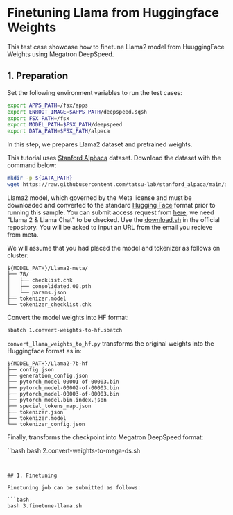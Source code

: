 # Finetuning Llama from Huggingface Weights

This test case showcase how to finetune Llama2 model from HuuggingFace Weights using Megatron DeepSpeed.

## 1. Preparation
Set the following environment variables to run the test cases:

```bash
export APPS_PATH=/fsx/apps
export ENROOT_IMAGE=$APPS_PATH/deepspeed.sqsh
export FSX_PATH=/fsx
export MODEL_PATH=$FSX_PATH/deepspeed
export DATA_PATH=$FSX_PATH/alpaca
```
In this step, we prepares Llama2 dataset and pretrained weights.

This tutorial uses [Stanford Alphaca](https://github.com/tatsu-lab/stanford_alpaca) dataset. Download the dataset with the command below:

```bash
mkdir -p ${DATA_PATH}
wget https://raw.githubusercontent.com/tatsu-lab/stanford_alpaca/main/alpaca_data.json -O ${DATA_PATH}/alpaca_data.json
```

Llama2 model, which governed by the Meta license and must be downloaded and converted to the standard [Hugging Face](https://huggingface.co/) format prior to running this sample.
You can submit access request from [here](https://ai.meta.com/resources/models-and-libraries/llama-downloads/), we need "Llama 2 & Llama Chat" to be checked. Use the [download.sh](https://github.com/facebookresearch/llama/blob/main/download.sh) in the official repository. You will be asked to input an URL from the email you recieve from meta.  

We will assume that you had placed the model and tokenizer as follows on cluster:

```
${MODEL_PATH}/Llama2-meta/
├── 7B/
│   ├── checklist.chk
│   ├── consolidated.00.pth
│   └── params.json
├── tokenizer.model
└── tokenizer_checklist.chk
```

Convert the model weights into HF format:

```bash
sbatch 1.convert-weights-to-hf.sbatch
```

`convert_llama_weights_to_hf.py` transforms the original weights into the Huggingface format as in:

```
${MODEL_PATH}/Llama2-7b-hf
├── config.json
├── generation_config.json
├── pytorch_model-00001-of-00003.bin
├── pytorch_model-00002-of-00003.bin
├── pytorch_model-00003-of-00003.bin
├── pytorch_model.bin.index.json
├── special_tokens_map.json
├── tokenizer.json
├── tokenizer.model
└── tokenizer_config.json
```

Finally, transforms the checkpoint into Megatron DeepSpeed format:

``bash
bash 2.convert-weights-to-mega-ds.sh
```


## 1. Finetuning

Finetuning job can be submitted as follows:

```bash
bash 3.finetune-llama.sh
```